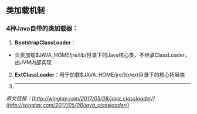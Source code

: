 ## 类加载机制

### 4种Java自带的类加载器：

1. **BootstrapClassLoader**：
 - 负责加载$JAVA_HOME/jre/lib/目录下的Java核心类，不继承ClassLoader，由JVM内部实现
2. **ExtClassLoader**：用于加载$JAVA_HOME/jre/lib/ext目录下的核心拓展类
3. ****

_原文链接：[http://wingjay.com/2017/05/08/java_classloader/](http://wingjay.com/2017/05/08/java_classloader/)_